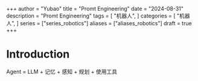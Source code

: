 +++
author = "Yubao"
title = "Promt Engineering"
date = "2024-08-31"
description = "Promt Engineering"
tags = [
    "机器人",
]
categories = [
    "机器人",
]
series = ["series_robotics"]
aliases = ["aliases_robotics"]
draft = true
+++

# Introduction

Agent = LLM + 记忆 + 感知 + 规划 + 使用工具

